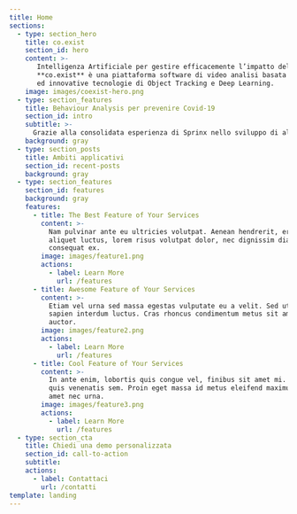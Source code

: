 ```yaml
---
title: Home
sections:
  - type: section_hero
    title: co.exist
    section_id: hero
    content: >-
       Intelligenza Artificiale per gestire efficacemente l’impatto del Covid-19<br/>
       **co.exist** è una piattaforma software di video analisi basata sulle più moderne
       ed innovative tecnologie di Object Tracking e Deep Learning.
    image: images/coexist-hero.png
  - type: section_features
    title: Behaviour Analysis per prevenire Covid-19
    section_id: intro
    subtitle: >-
      Grazie alla consolidata esperienza di Sprinx nello sviluppo di algoritmi di behaviour analysis, co.exist permette di monitorare aree indoor e outdoor generando allarmi e dati statistici utili non solo per garantire il rispetto puntuale delle direttive sanitarie e governative in tema di Covid-19 ma anche per fornire strumenti atti a pianificare e gestire, in ambito sia pubblico sia privato, il rientro a una «nuova normalità».
    background: gray
  - type: section_posts
    title: Ambiti applicativi
    section_id: recent-posts
    background: gray    
  - type: section_features
    section_id: features
    background: gray
    features:
      - title: The Best Feature of Your Services
        content: >-
          Nam pulvinar ante eu ultricies volutpat. Aenean hendrerit, eros sed
          aliquet luctus, lorem risus volutpat dolor, nec dignissim diam neque
          consequat ex.
        image: images/feature1.png
        actions:
          - label: Learn More
            url: /features
      - title: Awesome Feature of Your Services
        content: >-
          Etiam vel urna sed massa egestas vulputate eu a velit. Sed ut nisl nec
          sapien interdum luctus. Cras rhoncus condimentum metus sit amet
          auctor.
        image: images/feature2.png
        actions:
          - label: Learn More
            url: /features
      - title: Cool Feature of Your Services
        content: >-
          In ante enim, lobortis quis congue vel, finibus sit amet mi. Aenean
          quis venenatis sem. Proin eget massa id metus eleifend maximus sit
          amet nec urna.
        image: images/feature3.png
        actions:
          - label: Learn More
            url: /features
  - type: section_cta
    title: Chiedi una demo personalizzata
    section_id: call-to-action
    subtitle:
    actions:
      - label: Contattaci
        url: /contatti
template: landing
---
```

